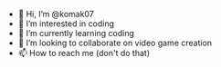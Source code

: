 - 👋 Hi, I’m @komak07
- 👀 I’m interested in coding
- 🌱 I’m currently learning coding
- 💞️ I’m looking to collaborate on video game creation
- 📫 How to reach me (don't do that)

<!---
komak07/komak07 is a ✨ special ✨ repository because its `README.md` (this file) appears on your GitHub profile.
You can click the Preview link to take a look at your changes.
--->
